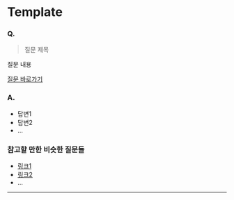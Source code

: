 # Template

### Q.

> 질문 제목

질문 내용

[질문 바로가기]()

### A.

* 답변1
* 답변2
* ...

### 참고할 만한 비슷한 질문들

* [링크1]()
* [링크2]()
* ...

-----

